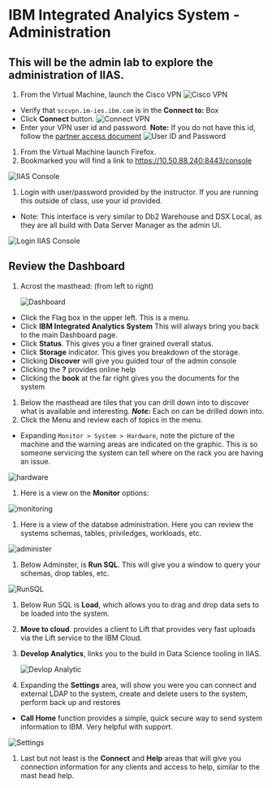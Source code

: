 #   IBM Integrated Analyics System - Administration  

## This will be the admin lab to explore the administration of IIAS.

1. From the Virtual Machine, launch the Cisco VPN ![Cisco VPN](./images/cisco.png)

  * Verify that `sccvpn.im-ies.ibm.com` is in the **Connect to:** Box
  * Click **Connect** button.
  ![Connect VPN](./images/vpnlogin.png)
  * Enter your VPN user id and password.  **Note:** If you do not have this id, follow the [partner access document](../../../PartnerAccess.md) 
 ![User ID and Password](./images/userpassword.png)
    
1. From the Virtual Machine launch Firefox.
1. Bookmarked you will find a link to https://10.50.88.240:8443/console  

  ![IIAS Console](./images/launchConsole.png)
  
1. Login with user/password provided by the instructor. If you are running this outside of class, use your id provided.
  *  Note: This interface is very similar to Db2 Warehouse and DSX Local, as they are all build with Data Server Manager as the admin UI.
  
   ![Login IIAS Console](./images/iiasLogin.png)

## Review the Dashboard
1. Acrost the masthead: (from left to right)

   ![Dashboard](./images/iiasdashboard.png)
   
  * Click the Flag box in the upper left.  This is a menu.
  * Click **IBM Integrated Analytics System**  This will always bring you back to the main Dashboard page.
  * Click **Status**.  This gives you a finer grained overall status.
  * Click **Storage** indicator.   This gives you breakdown of the storage.
  * Clicking **Discover** will give you guided tour of the admin console
  * Clicking the **?** provides online help
  * Clicking the **book** at the far right gives you the documents for the system
1.  Below the masthead are tiles that you can drill down into to discover what is available and interesting.  ***Note:*** Each on can be drilled down into.
1. Click the Menu and review each of topics in the menu.
  * Expanding `Monitor > System > Hardware`, note the picture of the machine and the warning areas are indicated on the graphic.  This is so someone servicing the system can tell where on the rack you are having an issue.
  
  ![hardware](./images/hardware.png)
    
1. Here is a view on the **Monitor** options:

  ![monitoring](./images/monitor.png)
  
1. Here is a view of the databse administration. Here you can review the systems schemas, tables, priviledges, workloads, etc.
  
  ![administer](./images/administration.png)
  
1. Below Adminster, is **Run SQL**.  This will give you a window to query your schemas, drop tables, etc.

  ![RunSQL](./images/runsql.png)
   
1. Below Run SQL is **Load**, which allows you to drag and drop data sets to be loaded into the system.
1. **Move to cloud**. provides a client to Lift that provides very fast uploads via the Lift service to the IBM Cloud.
1. **Develop Analytics**, links you to the build in Data Science tooling in IIAS.

   ![Devlop Analytic](./images/advanalytics.png)
    
1. Expanding the **Settings** area, will show you were you can connect and external LDAP to the system, create and delete users to the system, perform back up and restores
  * **Call Home** function provides a simple, quick secure way to send system information to IBM.  Very helpful with support.
  
   ![Settings](./images/settings.png)
   
1. Last but not least is the **Connect** and **Help** areas that will give you connection information for any clients and access to help, similar to the mast head help.
